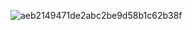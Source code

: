 
<!---
extendAnas/extendAnas is a ✨ special ✨ repository because its `README.md` (this file) appears on your GitHub profile.
You can click the Preview link to take a look at your changes.
--->

![aeb2149471de2abc2be9d58b1c62b38f](https://github.com/user-attachments/assets/4a7a3400-494a-44c9-8ff0-7be618c974a8)


























